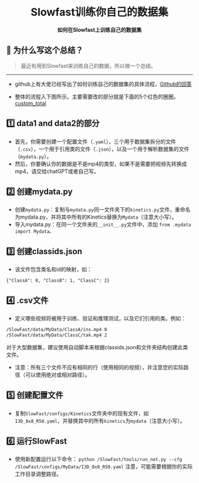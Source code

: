 <h1 align="center">Slowfast训练你自己的数据集</h1>
<p align="center">
  <strong>如何在Slowfast上训练自己的数据集</strong>
</p>

## 📝 为什么写这个总结？

> 最近有用到Slowfast来训练自己的数据，所以做一个总结。

---
- github上有大佬已经写出了如何训练自己的数据集的具体流程，[Github的回答](https://github.com/facebookresearch/SlowFast/issues/149#issuecomment-7232654619)

- 整体的流程入下图所示。主要需要改的部分就是下面的5个红色的圈圈。
[custom_total](./picture/custom_dataset_slowfast/custom_total.png)

## 1️⃣ data1 and data2的部分
- 首先，你需要创建一个配置文件（```.yaml```），三个用于数据集拆分的文件（```.csv```），一个用于引用类的文件（```.json```），以及一个用于解析数据集的文件（```mydata.py```）。
- 然后，你要确认你的数据是不是mp4的类型，如果不是需要把视频先转换成mp4，请交给chatGPT或者自己写。

## 2️⃣ 创建mydata.py
- 创建```mydata.py```：复制与```mydata.py```同一文件夹下的```kinetics.py```文件，重命名为mydata.py，并将其中所有的Kinetics替换为```Mydata```（注意大小写）。
- 导入mydata.py：在同一个文件夹的```__init__.py```文件中，添加
```from .mydata import Mydata。```

## 3️⃣ 创建classids.json
- 该文件包含类名和id的映射，如：
```
{"ClassA": 0, "ClassB": 1, "ClassC": 2}
```
## 4️⃣  .csv文件
- 定义哪些视频将被用于训练、验证和推理测试，以及它们引用的类。例如：
```bash
/SlowFast/data/MyData/ClassA/ins.mp4 0
/SlowFast/data/MyData/ClassC/tak.mp4 2
```
对于大型数据集，建议使用自动脚本来根据classids.json和文件夹结构创建此类文件。
- 注意：所有三个文件不应有相同的行（使用相同的视频），并注意您的实际路径（可以使用绝对或相对路径）。

## 5️⃣ 创建配置文件
- 复制```SlowFast/configs/Kinetics```文件夹中的现有文件，如```I3D_8x8_R50.yaml```，并替换其中的所有```kinetics```为```mydata```（注意大小写）。

## 6️⃣ 运行SlowFast
- 使用新配置运行以下命令：
```python /SlowFast/tools/run_net.py --cfg /SlowFast/configs/MyData/I3D_8x8_R50.yaml```
注意，可能需要根据你的实际工作目录调整路径。